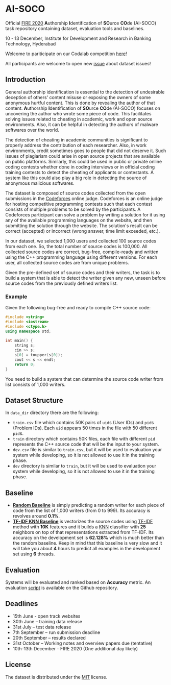 # AI-SOCO
Official [FIRE 2020](http://fire.irsi.res.in/fire/2018/home) **A**uthorship **I**dentification of **SO**urce **CO**de (AI-SOCO) task repository containing dataset, evaluation tools and baselines.

10 - 13 December, Institute for Development and Research in Banking Technology, Hyderabad

Welcome to pariticipate on our Codalab competition [here](https://competitions.codalab.org/competitions/25135)!

All participants are welcome to open new [issue](https://github.com/AliOsm/AI-SOCO/issues/new) about dataset issues!

## Introduction
General authorship identification is essential to the detection of undesirable deception of others' content misuse or exposing the owners of some anonymous hurtful content. This is done by revealing the author of that content. **A**uthorship **I**dentification of **SO**urce **CO**de (AI-SOCO) focuses on uncovering the author who wrote some piece of code. This facilitates solving issues related to cheating in academic, work and open source environments. Also, it can be helpful in detecting the authors of malware softwares over the world.

The detection of cheating in academic communities is significant to properly address the contribution of each researcher. Also, in work environments, credit sometimes goes to people that did not deserve it. Such issues of plagiarism could arise in open source projects that are available on public platforms. Similarly, this could be used in public or private online coding contests whether done in coding interviews or in official coding training contests to detect the cheating of applicants or contestants. A system like this could also play a big role in detecting the source of anonymous malicious softwares.

The dataset is composed of source codes collected from the open submissions in the [Codeforces](http://codeforces.com/) online judge. Codeforces is an online judge for hosting competitive programming contests such that each contest consists of multiple problems to be solved by the participants. A Codeforces participant can solve a problem by writing a solution for it using any of the available programming languages on the website, and then submitting the solution through the website. The solution's result can be correct (accepted) or incorrect (wrong answer, time limit exceeded, etc.).

In our dataset, we selected 1,000 users and collected 100 source codes from each one. So, the total number of source codes is 100,000. All collected source codes are correct, bug-free, compile-ready and written using the C++ programming language using different versions. For each user, all collected source codes are from unique problems.

Given the pre-defined set of source codes and their writers, the task is to build a system that is able to detect the writer given any new, unseen before source codes from the previously defined writers list.

### Example
Given the following bug-free and ready to compile C++ source code:

```c++
#include <string>
#include <iostream>
#include <ctype.h>
using namespace std;
 
int main() {
    string s;
    cin >> s;
    s[0] = toupper(s[0]);
    cout << s << endl;
    return 0;
}
```

You need to build a system that can determine the source code writer from list consists of 1,000 writers.

## Dataset Structure
In `data_dir` directory there are the following:
- `train.csv` file which contains 50K pairs of `uid`s (User IDs) and `pid`s (Problem IDs). Each `uid` appears 50 times in the file with 50 different `pid`s.
- `train` directory which contains 50K files, each file with different `pid` represents the C++ source code that will be the input to your system.
- `dev.csv` file is similar to `train.csv`, but it will be used to evaluation your system while developing, so it is not allowed to use it in the training phase.
- `dev` directory is similar to `train`, but it will be used to evaluation your system while developing, so it is not allowed to use it in the training phase.

## Baseline
- [**Random Baseline**](random_baseline.py) is simply predicting a random writer for each piece of code from the list of 1,000 writers (from 0 to 999). Its accuracy is revolves around **0.1%**.
- [**TF-IDF KNN Baseline**](tfidf_knn_baseline.py) is vectorizes the source codes using [TF-IDF](https://en.wikipedia.org/wiki/Tf%E2%80%93idf) method with **10K** features and it builds a [KNN](https://en.wikipedia.org/wiki/K-nearest_neighbors_algorithm) classifier with **25** neighbors on top of that representations extracted from TF-IDF. Its accuracy on the development set is **62.128%** which is much better than the random baseline. Keep in mind that this baseline is very slow and it will take you about **4** hours to predict all examples in the development set using **6** threads.

## Evaluation
Systems will be evaluated and ranked based on **Accuracy** metric. An evaluation [script](scorer.py) is available on the Github repository.

## Deadlines
- 15th June - open track websites
- 30th June – training data release
- 31st July – test data release
- 7th September – run submission deadline
- 20th September – results declared
- 31st October – Working notes and overview papers due (tentative)
- 10th-13th December - FIRE 2020 (One additional day likely)

## License
The dataset is distributed under the [MIT](/LICENSE) license.
